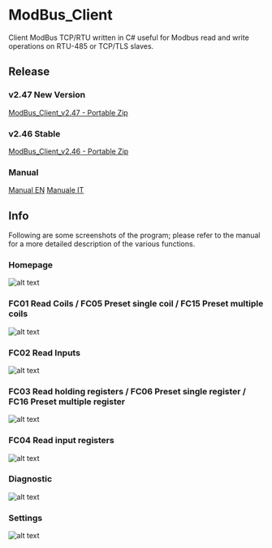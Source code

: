# ModBus_Client
Client ModBus TCP/RTU written in C# useful for Modbus read and write operations on RTU-485 or TCP/TLS slaves.

## Release

### v2.47 New Version
[ModBus_Client_v2.47 - Portable Zip](https://github.com/fedeturco/ModBus_Client/releases/download/2.47/ModBus_Client_v2.47.zip)

### v2.46 Stable
[ModBus_Client_v2.46 - Portable Zip](https://github.com/fedeturco/ModBus_Client/releases/download/2.46/ModBus_Client_v2.46.zip)

### Manual
[Manual EN](https://github.com/fedeturco/ModBus_Client/blob/master/ModBus_Client/Manuals/ModBus_Client_EN.pdf)
[Manuale IT](https://github.com/fedeturco/ModBus_Client/blob/master/ModBus_Client/Manuals/ModBus_Client_IT.pdf)

## Info

Following are some screenshots of the program; please refer to the manual for a more detailed description of the various functions.

### Homepage

![alt text](https://github.com/fedeturco/ModBus_Client/blob/master/ModBus_Client/Doc/Img/ModBus_Client_Home_00.PNG?raw=true)

### FC01 Read Coils / FC05 Preset single coil / FC15 Preset multiple coils 

![alt text](https://github.com/fedeturco/ModBus_Client/blob/master/ModBus_Client/Doc/Img/ModBus_Client_Coils_00.PNG?raw=true)

### FC02 Read Inputs

![alt text](https://github.com/fedeturco/ModBus_Client/blob/master/ModBus_Client/Doc/Img/ModBus_Client_Inputs_00.PNG?raw=true)

### FC03 Read holding registers / FC06 Preset single register / FC16 Preset multiple register

![alt text](https://github.com/fedeturco/ModBus_Client/blob/master/ModBus_Client/Doc/Img/ModBus_Client_HoldingReg_00.PNG?raw=true)

### FC04 Read input registers

![alt text](https://github.com/fedeturco/ModBus_Client/blob/master/ModBus_Client/Doc/Img/ModBus_Client_inputReg_00.PNG?raw=true)

### Diagnostic

![alt text](https://github.com/fedeturco/ModBus_Client/blob/master/ModBus_Client/Doc/Img/ModBus_Client_Diagnostic_00.PNG?raw=true)

### Settings

![alt text](https://github.com/fedeturco/ModBus_Client/blob/master/ModBus_Client/Doc/Img/ModBus_Client_Settings_00.PNG?raw=true)
